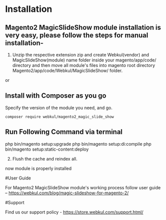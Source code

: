 # Installation

## Magento2 MagicSlideShow module installation is very easy, please follow the steps for manual installation-

1.  Unzip the respective extension zip and create Webkul(vendor) and MagicSlideShow(module) name folder inside your magento/app/code/ directory and then move all module's files into magento root directory Magento2/app/code/Webkul/MagicSlideShow/ folder.

or

## Install with Composer as you go
Specify the version of the module you need, and go.
    
    composer require webkul/magento2_magic_slide_show

Run Following Command via terminal
-----------------------------------
php bin/magento setup:upgrade
php bin/magento setup:di:compile
php bin/magento setup:static-content:deploy

2. Flush the cache and reindex all.

now module is properly installed

#User Guide

For Magento2 MagicSlideShow module's working process follow user guide – https://webkul.com/blog/magic-slideshow-for-magento-2/

#Support

Find us our support policy - https://store.webkul.com/support.html/
